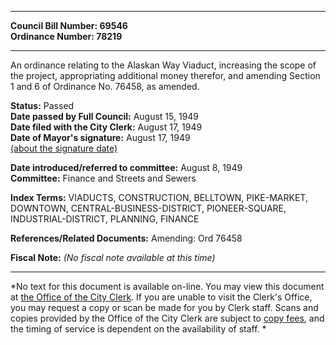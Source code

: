 * * * * *  
  
**Council Bill Number: [](#h0)[](#h2)69546**   
**Ordinance Number: 78219**  
  
* * * * *  
  
An ordinance relating to the Alaskan Way Viaduct, increasing the scope of the project, appropriating additional money therefor, and amending Section 1 and 6 of Ordinance No. 76458, as amended.  
  
**Status:** Passed   
**Date passed by Full Council:** August 15, 1949   
**Date filed with the City Clerk:** August 17, 1949   
**Date of Mayor's signature:** August 17, 1949   
[(about the signature date)](/~public/approvaldate.htm)   
  
  
**Date introduced/referred to committee:** August 8, 1949   
**Committee:** Finance and Streets and Sewers   
  
**Index Terms:** VIADUCTS, CONSTRUCTION, BELLTOWN, PIKE-MARKET, DOWNTOWN, CENTRAL-BUSINESS-DISTRICT, PIONEER-SQUARE, INDUSTRIAL-DISTRICT, PLANNING, FINANCE  
  
**References/Related Documents:** Amending: Ord 76458  
  
**Fiscal Note:** *(No fiscal note available at this time)*  
  
* * * * *  
  
*No text for this document is available on-line. You may view this document at [the Office of the City Clerk](http://www.seattle.gov/leg/clerk/contactUs.htm). If you are unable to visit the Clerk's Office, you may request a copy or scan be made for you by Clerk staff. Scans and copies provided by the Office of the City Clerk are subject to [copy fees](http://clerk.seattle.gov/~public/clerkfees.htm), and the timing of service is dependent on the availability of staff. *  
  
  
